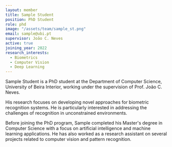 ```yaml
---
layout: member
title: Sample Student
position: PhD Student
role: phd
image: "/assets/team/sample_st.png"
email: sample@ubi.pt
supervisor: João C. Neves
active: true
joining_year: 2022
research_interests:
  - Biometrics
  - Computer Vision
  - Deep Learning
---
```


Sample Student is a PhD student at the Department of Computer Science, University of Beira Interior, working under the supervision of Prof. João C. Neves.

His research focuses on developing novel approaches for biometric recognition systems. He is particularly interested in addressing the challenges of recognition in unconstrained environments.

Before joining the PhD program, Sample completed his Master's degree in Computer Science with a focus on artificial intelligence and machine learning applications. He has also worked as a research assistant on several projects related to computer vision and pattern recognition. 